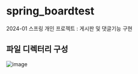 # spring_boardtest
2024-01 스프링 개인 프로젝트 : 게시판 및 댓글기능 구현

## 파일 디렉터리 구성
![image](https://github.com/Eumnya415/spring_boardtest/assets/145963611/cad20120-4784-42b5-a00f-a6e4480a362c)
